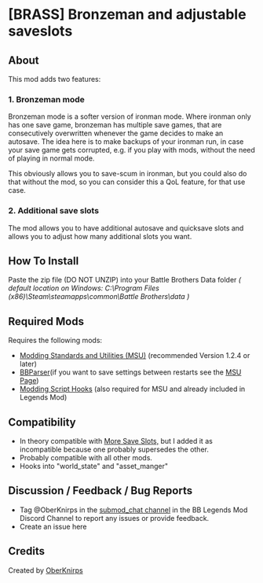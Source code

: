 # [BRASS] Bronzeman and adjustable saveslots
## About
This mod adds two features:
### 1. Bronzeman mode
Bronzeman mode is a softer version of ironman mode. Where ironman only has one
save game, bronzeman has multiple save games, that are consecutively overwritten
whenever the game decides to make an autosave. The idea here is to make backups of
your ironman run, in case your save game gets corrupted, e.g. if you play with mods,
without the need of playing in normal mode.

This obviously allows you to save-scum in ironman, but you could also do that
without the mod, so you can consider this a QoL feature, for that use case.

### 2. Additional save slots
The mod allows you to have additional autosave and quicksave slots and 
allows you to adjust how many additional slots you want.

## How To Install
Paste the zip file (DO NOT UNZIP) into your Battle Brothers Data folder *( default location on Windows: C:\Program Files (x86)\Steam\steamapps\common\Battle Brothers\data )*

## Required Mods
Requires the following mods:
- [Modding Standards and Utilities (MSU)](https://www.nexusmods.com/battlebrothers/mods/479) (recommended Version 1.2.4 or later)
- [BBParser](https://www.nexusmods.com/battlebrothers/mods/479?tab=files)(if you want to save settings between restarts see the [MSU Page](https://www.nexusmods.com/battlebrothers/mods/479?tab=description))
- [Modding Script Hooks](https://www.nexusmods.com/battlebrothers/mods/42) (also required for MSU and already included in Legends Mod)

## Compatibility 
- In theory compatible with [More Save Slots,](https://www.nexusmods.com/battlebrothers/mods/389)
but I added it as incompatible because one probably supersedes the other.
- Probably compatible with all other mods.
- Hooks into "world_state" and "asset_manger"

## Discussion / Feedback / Bug Reports
- Tag @OberKnirps in the [submod_chat channel](https://discord.com/channels/547043336465154049/616566479306883073) in the BB Legends Mod Discord Channel to report any issues or provide feedback.
- Create an issue here

## Credits
Created by [OberKnirps](https://github.com/OberKnirps)